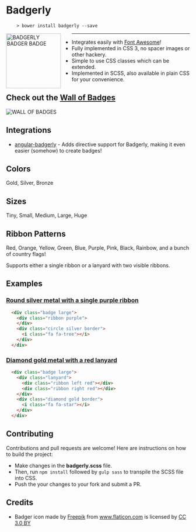 
# Badgerly

```
    > bower install badgerly --save
```

<img align="left" height="150" style="margin-right: 30px;" alt="BADGERLY BADGER BADGE" src="https://s17.postimg.org/mshuxs24v/badgerly.png">

---
- Integrates easily with [Font Awesome](http://fontawesome.io/)!
- Fully implemented in CSS 3, no spacer images or other hackery.
- Simple to use CSS classes which can be extended.
- Implemented in SCSS, also available in plain CSS for your convenience.

## Check out the [Wall of Badges](https://jsfiddle.net/stevenmhunt/3krm64o1/)
<img alt="WALL OF BADGES" src="https://s11.postimg.org/nfqgfq09f/badges.png">

## Integrations
- [angular-badgerly](https://github.com/stevenmhunt/angular-badgerly) - Adds directive support for Badgerly, making it even easier (somehow) to create badges!

## Colors
Gold, Silver, Bronze

## Sizes
Tiny, Small, Medium, Large, Huge

## Ribbon Patterns
Red, Orange, Yellow, Green, Blue, Purple, Pink, Black, Rainbow, and a bunch of country flags!

Supports either a single ribbon or a lanyard with two visible ribbons.

## Examples

### [Round silver metal with a single purple ribbon](https://jsfiddle.net/stevenmhunt/wqyrq8a0/)
```html
  <div class="badge large">
    <div class="ribbon purple">
    </div>
    <div class="circle silver border">
      <i class="fa fa-tree"></i>
    </div>
  </div>
```

### [Diamond gold metal with a red lanyard](https://jsfiddle.net/stevenmhunt/0739du3f/)
```html
  <div class="badge large">
    <div class="lanyard">
      <div class="ribbon left red"></div>
      <div class="ribbon right red"></div>
    </div>
    <div class="diamond gold border">
      <i class="fa fa-star"></i>
    </div>
  </div>
```

## Contributing

Contributions and pull requests are welcome! Here are instructions on how to build the project:

- Make changes in the **badgerly.scss** file.
- Then, run `npm install` followed by `gulp sass` to transpile the SCSS file into CSS.
- Push the your changes to your fork and submit a PR.

## Credits
- <div>Badger icon made by <a href="http://www.flaticon.com/authors/freepik" title="Freepik">Freepik</a> from <a href="http://www.flaticon.com" title="Flaticon">www.flaticon.com</a> is licensed by <a href="http://creativecommons.org/licenses/by/3.0/" title="Creative Commons BY 3.0" target="_blank">CC 3.0 BY</a></div>